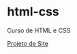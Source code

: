 # html-css
Curso de HTML e CSS

<a href="[../html-css/Desafios/SiteProjeto/index.html](https://marcosopenheimer.github.io/html-css/Desafios/SiteProjeto/index.html)">Projeto de Site</a>